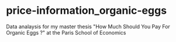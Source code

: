 # price-information_organic-eggs
Data analaysis for my master thesis "How Much Should You Pay For Organic Eggs ?" at the Paris School of Economics
